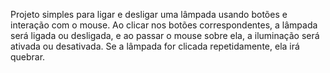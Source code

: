 Projeto simples para ligar e desligar uma lâmpada usando botões e interação com o mouse. Ao clicar nos botões correspondentes, a lâmpada será ligada ou desligada, e ao passar o mouse sobre ela, a iluminação será ativada ou desativada. Se a lâmpada for clicada repetidamente, ela irá quebrar.
